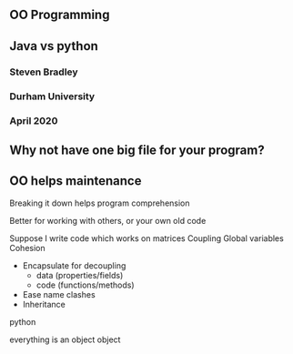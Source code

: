 
## OO Programming
## Java vs python

### Steven Bradley
### Durham University
### April 2020


## Why not have one big file for your program?



## OO helps maintenance



Breaking it down helps program comprehension

Better for working with others, or your own old code

Suppose I write code which works on matrices
Coupling
Global variables
Cohesion
- Encapsulate for decoupling
  - data (properties/fields)
  - code (functions/methods)
- Ease name clashes
- Inheritance


python

everything is an object
object
